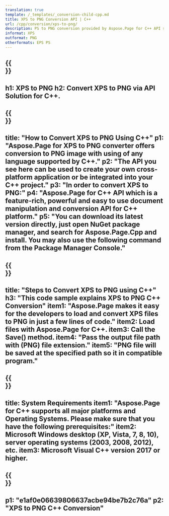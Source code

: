 ```yaml
---
translation: true
template: /_templates/_conversion-child-cpp.md
title: XPS to PNG Conversion API | C++
url: /cpp/conversion/xps-to-png/ 
description: PS to PNG conversion provided by Aspose.Page for C++ API solution. Works in C++ Runtime Environment for Windows 32 bit, Windows 64 bit, and Linux 64 bit.
informat: XPS
outformat: PNG
otherformats: EPS PS
---
```


{{<section banner>}}
---
h1: XPS to PNG
h2: Convert XPS to PNG via API Solution for C++.
---

{{<section overview>}}
---
title: "How to Convert XPS to PNG Using C++"
p1: "Aspose.Page for XPS to PNG converter offers conversion to PNG image with using of any language supported by C++."
p2: "The API you see here can be used to create your own cross-platform application or be integrated into your C++ project."
p3: "In order to convert XPS to PNG:"
p4: "Aspose.Page for C++ API which is a feature-rich, powerful and easy to use document manipulation and conversion API for C++ platform."
p5: "You can download its latest version directly, just open NuGet package manager, and search for Aspose.Page.Cpp and install. You may also use the following command from the Package Manager Console."
---

{{<section feature1>}}
---
title: "Steps to Convert XPS to PNG using C++"
h3: "This code sample explains XPS to PNG C++ Conversion"
item1: "Aspose.Page makes it easy for the developers to load and convert XPS files to PNG in just a few lines of code."
item2: Load files with Aspose.Page for C++.
item3: Call the Save() method.
item4: "Pass the output file path with (PNG) file extension."
item5: "PNG file will be saved at the specified path so it in compatible program."
---

{{<section feature2>}}
---
title: System Requirements
item1: "Aspose.Page for C++ supports all major platforms and Operating Systems. Please make sure that you have the following prerequisites:"
item2: Microsoft Windows desktop (XP, Vista, 7, 8, 10), server operating systems (2003, 2008, 2012), etc.
item3: Microsoft Visual C++ version 2017 or higher.
---

{{<section gist>}}
---
p1: "e1af0e06639806637acbe94be7b2c76a"
p2: "XPS to PNG C++ Conversion"
---
